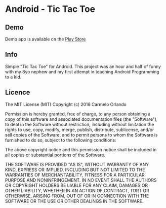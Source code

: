 # Android - Tic Tac Toe

## Demo
Demo app is available on the [Play Store](https://play.google.com/store/apps/details?id=it.k4rm3l0.tris)

## Info
Simple "Tic Tac Toe" for Android. 
This project was an hour and half of funny with my 8yo nephew and my first attempt in teaching Android Programming to a kid.

## Licence
The MIT License (MIT)
Copyright (c) 2016 Carmelo Orlando

Permission is hereby granted, free of charge, to any person obtaining a copy of this software and associated documentation files (the "Software"), to deal in the Software without restriction, including without limitation the rights to use, copy, modify, merge, publish, distribute, sublicense, and/or sell copies of the Software, and to permit persons to whom the Software is furnished to do so, subject to the following conditions:

The above copyright notice and this permission notice shall be included in all copies or substantial portions of the Software.

THE SOFTWARE IS PROVIDED "AS IS", WITHOUT WARRANTY OF ANY KIND, EXPRESS OR IMPLIED, INCLUDING BUT NOT LIMITED TO THE WARRANTIES OF MERCHANTABILITY, FITNESS FOR A PARTICULAR PURPOSE AND NONINFRINGEMENT. IN NO EVENT SHALL THE AUTHORS OR COPYRIGHT HOLDERS BE LIABLE FOR ANY CLAIM, DAMAGES OR OTHER LIABILITY, WHETHER IN AN ACTION OF CONTRACT, TORT OR OTHERWISE, ARISING FROM, OUT OF OR IN CONNECTION WITH THE SOFTWARE OR THE USE OR OTHER DEALINGS IN THE SOFTWARE.